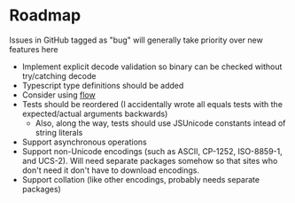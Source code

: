 # Roadmap

Issues in GitHub tagged as "bug" will generally take priority over new features here
* Implement explicit decode validation so binary can be checked without try/catching decode
* Typescript type definitions should be added
* Consider using [flow](https://flow.org/)
* Tests should be reordered (I accidentally wrote all equals tests with the expected/actual arguments backwards)
    * Also, along the way, tests should use JSUnicode constants intead of string literals
* Support asynchronous operations
* Support non-Unicode encodings (such as ASCII, CP-1252, ISO-8859-1, and UCS-2). Will need separate packages somehow so that sites who don't need it don't have to download encodings.
* Support collation (like other encodings, probably needs separate packages)
